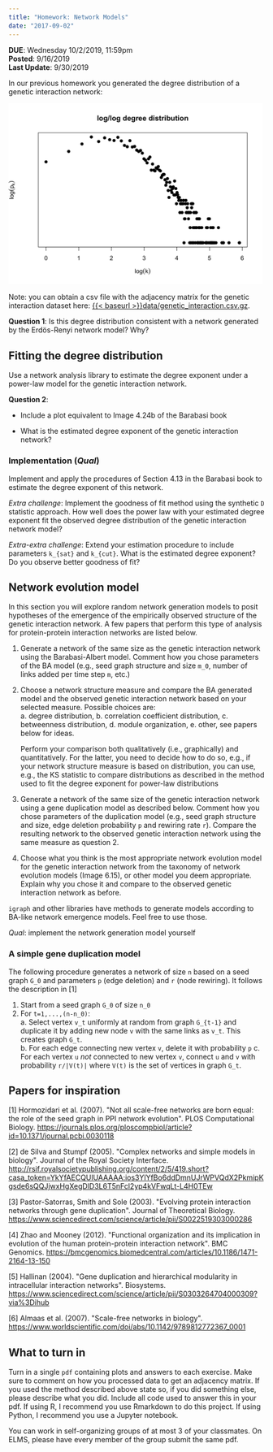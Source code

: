 ```yaml
---
title: "Homework: Network Models"
date: "2017-09-02"
---
```


**DUE**: Wednesday 10/2/2019, 11:59pm  
**Posted**: 9/16/2019  
**Last Update**: 9/30/2019

In our previous homework you generated the degree distribution of a genetic interaction network:

<img src="plot_loglog-1.png" width=500> 

Note: you can obtain a csv file with the adjacency matrix for the genetic interaction dataset here: [{{< baseurl >}}data/genetic_interaction.csv.gz]({{<baseurl>}}data/genetic_interaction_amat.csv.gz).

**Question 1**: Is this degree distribution consistent with a network generated by the Erdös-Renyi network model? Why?

## Fitting the degree distribution

Use a network analysis library to estimate the degree exponent under a power-law model for the genetic interaction network.

**Question 2**:

- Include a plot equivalent to Image 4.24b of the Barabasi book

- What is the estimated degree exponent of the genetic interaction network?

### Implementation (_Qual_)

Implement and apply the procedures of Section 4.13 in the Barabasi book to estimate the degree exponent of this network.

_Extra challenge_: Implement the goodness of fit method using the synthetic `D` statistic approach. How well does the power law with your estimated degree exponent fit the observed degree distribution of the genetic interaction network model?

_Extra-extra challenge_: Extend your estimation procedure to include parameters `k_{sat}` and `k_{cut}`. What is the estimated degree exponent? Do you observe better goodness of fit? 

## Network evolution model

In this section you will explore random network generation models to posit hypotheses of the emergence of the empirically observed structure of the genetic interaction network. A few papers that perform this type of analysis for protein-protein interaction networks are listed below.

1. Generate a network of the same size as the genetic interaction network using the Barabasi-Albert model. Comment how you chose parameters of the BA model (e.g., seed graph structure and size `m_0`, number of links added per time step `m`, etc.)
2. Choose a network structure measure and compare the BA generated model and the observed genetic interaction network based on your selected measure. Possible choices are:   
a. degree distribution, 
b. correlation coefficient distribution, 
c. betweenness distribution, 
d. module organization, 
e. other, see papers below for ideas. 
    
    Perform your comparison both qualitatively (i.e., graphically) and quantitatively. For the latter, you need to decide how to do so, e.g., if your network structure measure is based on distribution, you can use, e.g., the KS statistic to compare distributions as described in the method used to fit the degree exponent for power-law distributions 
3. Generate a network of the same size of the genetic interaction network using a gene duplication model as described below. Comment how you chose parameters of the duplication model (e.g., seed graph structure and size, edge deletion probability `p` and rewiring rate `r`). Compare the resulting network to the observed genetic interaction network using the same measure as question 2.
4. Choose what you think is the most appropriate network evolution model for the genetic interaction network from the taxonomy of network evolution models (Image 6.15), or other model you deem appropriate. Explain why you chose it and compare to the observed genetic interaction network as before. 

`igraph` and other libraries have methods to generate models according to BA-like network emergence models. Feel free to use those.

_Qual_: implement the network generation model yourself

### A simple gene duplication model

The following procedure generates a network of size `n` based on a seed graph `G_0` and parameters `p` (edge deletion) and `r` (node rewiring). It follows the description in [1]

1. Start from a seed graph `G_0` of size `n_0`
2. For `t=1,...,(n-n_0)`:  
a. Select vertex `v_t` uniformly at random from graph `G_{t-1}` and duplicate it by adding new node `v` with the same links as `v_t`. This creates graph `G_t`.  
b. For each edge connecting new vertex `v`, delete it with probability `p`
c. For each vertex `u` _not_ connected to new vertex `v`, connect `u` and `v` with probability `r/|V(t)|` where `V(t)` is the set of vertices in graph `G_t`.
   
## Papers for inspiration

[1] Hormozidari et al. (2007). "Not all scale-free networks are born equal: the role of the seed graph in PPI network evolution". PLOS Computational Biology. https://journals.plos.org/ploscompbiol/article?id=10.1371/journal.pcbi.0030118

[2] de Silva and Stumpf (2005). "Complex networks and simple models in biology". Journal of the Royal Society Interface. http://rsif.royalsocietypublishing.org/content/2/5/419.short?casa_token=YkYfAECQUlUAAAAA:ios3YlYfBo6ddDmnUJrWPVQdX2PkmipKgsde6sQQJjwxHgXegDlD3L6T5nFcl2yp4kVFwqLt-L4H0TEw

[3] Pastor-Satorras, Smith and Sole (2003). "Evolving protein interaction networks through gene duplication". Journal of Theoretical Biology. https://www.sciencedirect.com/science/article/pii/S0022519303000286

[4] Zhao and Mooney (2012). "Functional organization and its implication in evolution of the human protein-protein interaction network". BMC Genomics. https://bmcgenomics.biomedcentral.com/articles/10.1186/1471-2164-13-150

[5] Hallinan (2004). "Gene duplication and hierarchical modularity in intracellular interaction networks". Biosystems. https://www.sciencedirect.com/science/article/pii/S0303264704000309?via%3Dihub

[6] Almaas et al. (2007). "Scale-free networks in biology". https://www.worldscientific.com/doi/abs/10.1142/9789812772367_0001


## What to turn in

Turn in a single `pdf` containing plots and answers to each exercise. Make sure to comment on how you processed data to get an adjacency matrix.
If you used the method described above state so, if you did something else, please describe what you did. Include all code used to answer this in your pdf. 
If using R, I recommend you use Rmarkdown to do this project. If using Python, I recommend you use a Jupyter notebook. 

You can work in self-organizing groups of at most 3 of your classmates. On ELMS, please have every member of the group submit the same pdf.


